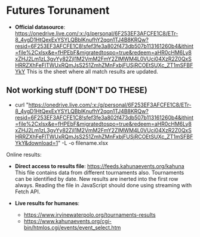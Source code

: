 # Futures Torunament

- **Official datasource**: https://onedrive.live.com/:x:/g/personal/6F253EF3AFCFE1C8/ETr-8_4vgD1HtQexExYSYLQBblKnufhY2qqn1TJ4B8KRQw?resid=6F253EF3AFCFE1C8!sfef3fe3a802f473db507b113161260b4&ithint=file%2Cxlsx&e=fHPEbF&migratedtospo=true&redeem=aHR0cHM6Ly8xZHJ2Lm1zL3gvYy82ZjI1M2VmM2FmY2ZlMWM4L0VUci04XzR2Z0QxSHRRZXhFeFlTWUxRQmJsS251ZmhZMnFxbjFUSjRCOEtSUXc_ZT1mSFBFYkY
This is the sheet where all match results are updated.

## Not working stuff (DON'T DO THESE)
- curl "https://onedrive.live.com/:x:/g/personal/6F253EF3AFCFE1C8/ETr-8_4vgD1HtQexExYSYLQBblKnufhY2qqn1TJ4B8KRQw?resid=6F253EF3AFCFE1C8!sfef3fe3a802f473db507b113161260b4&ithint=file%2Cxlsx&e=fHPEbF&migratedtospo=true&redeem=aHR0cHM6Ly8xZHJ2Lm1zL3gvYy82ZjI1M2VmM2FmY2ZlMWM4L0VUci04XzR2Z0QxSHRRZXhFeFlTWUxRQmJsS251ZmhZMnFxbjFUSjRCOEtSUXc_ZT1mSFBFYkY&download=1" -L -o filename.xlsx

Online results:

- **Direct access to results file**: https://feeds.kahunaevents.org/kahuna
This file contains data from different tournaments also. Tournaments can be identified by date. New results are inerted into the first row always. Reading the file in JavaScript should done using streaming with Fetch API.

- **Live results for humanes**:
  - https://www.irvinewaterpolo.org/tournaments-results
  - https://www.kahunaevents.org/cgi-bin/htmlos.cgi/events/event_select.htm
